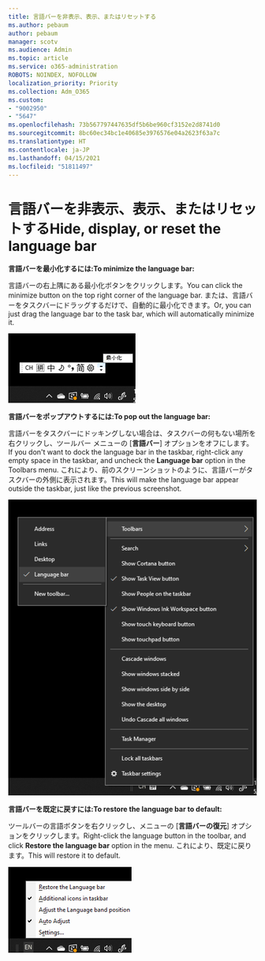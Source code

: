 ```yaml
---
title: 言語バーを非表示、表示、またはリセットする
ms.author: pebaum
author: pebaum
manager: scotv
ms.audience: Admin
ms.topic: article
ms.service: o365-administration
ROBOTS: NOINDEX, NOFOLLOW
localization_priority: Priority
ms.collection: Adm_O365
ms.custom:
- "9002950"
- "5647"
ms.openlocfilehash: 73b567797447635df5b6be960cf3152e2d8741d0
ms.sourcegitcommit: 8bc60ec34bc1e40685e3976576e04a2623f63a7c
ms.translationtype: HT
ms.contentlocale: ja-JP
ms.lasthandoff: 04/15/2021
ms.locfileid: "51811497"
---
```

# <a name="hide-display-or-reset-the-language-bar"></a><span data-ttu-id="3ae5b-102">言語バーを非表示、表示、またはリセットする</span><span class="sxs-lookup"><span data-stu-id="3ae5b-102">Hide, display, or reset the language bar</span></span>

<span data-ttu-id="3ae5b-103">**言語バーを最小化するには:**</span><span class="sxs-lookup"><span data-stu-id="3ae5b-103">**To minimize the language bar:**</span></span>

<span data-ttu-id="3ae5b-104">言語バーの右上隅にある最小化ボタンをクリックします。</span><span class="sxs-lookup"><span data-stu-id="3ae5b-104">You can click the minimize button on the top right corner of the language bar.</span></span> <span data-ttu-id="3ae5b-105">または、言語バーをタスクバーにドラッグするだけで、自動的に最小化できます。</span><span class="sxs-lookup"><span data-stu-id="3ae5b-105">Or, you can just drag the language bar to the task bar, which will automatically minimize it.</span></span>

![言語バーを最小化する](media/minimize-language-bar.png)

<span data-ttu-id="3ae5b-107">**言語バーをポップアウトするには:**</span><span class="sxs-lookup"><span data-stu-id="3ae5b-107">**To pop out the language bar:**</span></span>

<span data-ttu-id="3ae5b-108">言語バーをタスクバーにドッキングしない場合は、タスクバーの何もない場所を右クリックし、ツールバー メニューの [**言語バー**] オプションをオフにします。</span><span class="sxs-lookup"><span data-stu-id="3ae5b-108">If you don't want to dock the language bar in the taskbar, right-click any empty space in the taskbar, and uncheck the **Language bar** option in the Toolbars menu.</span></span> <span data-ttu-id="3ae5b-109">これにより、前のスクリーンショットのように、言語バーがタスクバーの外側に表示されます。</span><span class="sxs-lookup"><span data-stu-id="3ae5b-109">This will make the language bar appear outside the taskbar, just like the previous screenshot.</span></span>

![言語バーをポップアウトする](media/pop-out-language-bar.png)

<span data-ttu-id="3ae5b-111">**言語バーを既定に戻すには:**</span><span class="sxs-lookup"><span data-stu-id="3ae5b-111">**To restore the language bar to default:**</span></span>

<span data-ttu-id="3ae5b-112">ツールバーの言語ボタンを右クリックし、メニューの [**言語バーの復元**] オプションをクリックします。</span><span class="sxs-lookup"><span data-stu-id="3ae5b-112">Right-click the language button in the toolbar, and click **Restore the language bar** option in the menu.</span></span> <span data-ttu-id="3ae5b-113">これにより、既定に戻ります。</span><span class="sxs-lookup"><span data-stu-id="3ae5b-113">This will restore it to default.</span></span>

![言語バーの復元](media/restore-language-bar.png)

